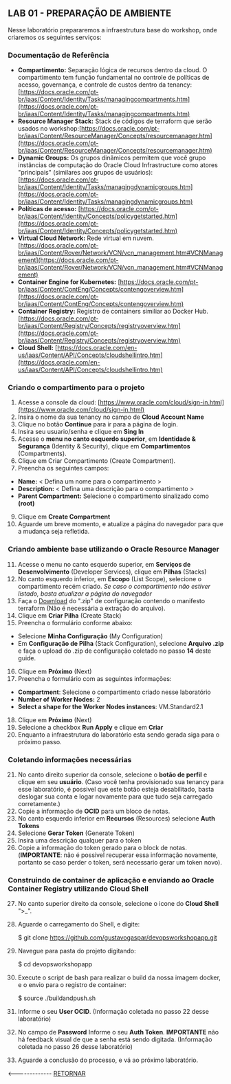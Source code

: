 ﻿
## LAB 01 - PREPARAÇÃO DE AMBIENTE
Nesse laboratório prepararemos a infraestrutura base do workshop, onde criaremos os seguintes serviços:
### Documentação de Referência

- **Compartimento:** Separação lógica de recursos dentro da cloud. O compartimento tem função fundamental no controle de políticas de acesso, governança, e controle de custos dentro da tenancy:[https://docs.oracle.com/pt-br/iaas/Content/Identity/Tasks/managingcompartments.htm](https://docs.oracle.com/pt-br/iaas/Content/Identity/Tasks/managingcompartments.htm)
- **Resource Manager Stack:** Stack de códigos de terraform que serão usados no workshop:[https://docs.oracle.com/pt-br/iaas/Content/ResourceManager/Concepts/resourcemanager.htm](https://docs.oracle.com/pt-br/iaas/Content/ResourceManager/Concepts/resourcemanager.htm)
-  **Dynamic Groups:** Os grupos dinâmicos permitem que você grupo instâncias de computação do Oracle Cloud Infrastructure como atores "principais" (similares aos grupos de usuários):[https://docs.oracle.com/pt-br/iaas/Content/Identity/Tasks/managingdynamicgroups.htm](https://docs.oracle.com/pt-br/iaas/Content/Identity/Tasks/managingdynamicgroups.htm)
-  **Políticas de acesso:**  [https://docs.oracle.com/pt-br/iaas/Content/Identity/Concepts/policygetstarted.htm](https://docs.oracle.com/pt-br/iaas/Content/Identity/Concepts/policygetstarted.htm)
-  **Virtual Cloud Network:** Rede virtual em nuvem.[https://docs.oracle.com/pt-br/iaas/Content/Rover/Network/VCN/vcn_management.htm#VCNManagement](https://docs.oracle.com/pt-br/iaas/Content/Rover/Network/VCN/vcn_management.htm#VCNManagement)
-  **Container Engine for Kubernetes:** [https://docs.oracle.com/pt-br/iaas/Content/ContEng/Concepts/contengoverview.htm](https://docs.oracle.com/pt-br/iaas/Content/ContEng/Concepts/contengoverview.htm)
- **Container Registry:** Registro de containers similiar ao Docker Hub.[https://docs.oracle.com/pt-br/iaas/Content/Registry/Concepts/registryoverview.htm](https://docs.oracle.com/pt-br/iaas/Content/Registry/Concepts/registryoverview.htm)
- **Cloud Shell:** [https://docs.oracle.com/en-us/iaas/Content/API/Concepts/cloudshellintro.htm](https://docs.oracle.com/en-us/iaas/Content/API/Concepts/cloudshellintro.htm)

### Criando o  compartimento para o projeto
1. Acesse a console da cloud: [https://www.oracle.com/cloud/sign-in.html](https://www.oracle.com/cloud/sign-in.html)
3. Insira o nome da sua tenancy no campo de **Cloud Account Name**
4. Clique no botão **Continue** para ir para a página de login.
5. Insira seu usuario/senha e clique em **Sing In**
6. Acesse o **menu no canto esquerdo superior**, em **Identidade & Segurança** (Identity & Security), clique em **Compartimentos** (Compartments).
7. Clique em Criar Compartimento (Create Compartment).
8. Preencha os seguintes campos:
-  **Name:** < Defina um nome para o compartimento >
-  **Description:** < Defina uma descrição para o compartimento >
-  **Parent Compartment:** Selecione o compartimento sinalizado como **(root)**
9. Clique em **Create Compartment**
10. Aguarde um breve momento, e atualize a página do navegador para que a mudança seja refletida.

### Criando ambiente base utilizando o Oracle Resource Manager

 11. Acesse o menu no canto esquerdo superior, em **Serviços de Desenvolvimento** (Developer Services), clique em **Pilhas** (Stacks)
 12. No canto esquerdo inferior, em **Escopo** (List Scope), selecione o compartimento recém criado. *Se caso o compartimento não estiver listado, basta atualizar a página do navegador*
 13. Faça o [Download](https://github.com/gustavogaspar/devopsworkshopapp/raw/main/terraform.zip) do ".zip" de configuração contendo o manifesto terraform (Não é necessária a extração do arquivo).
 14. Clique em **Criar Pilha** (Create Stack)
 15. Preencha o formulário conforme abaixo:
 - Selecione **Minha Configuração** (My Configuration)
- Em **Configuração de Pilha** (Stack Configuration), selecione **Arquivo .zip** e faça o upload do .zip de configuração coletado no passo **14** deste guide.
16. Clique em **Próximo** (Next)
17. Preencha o formulário com as seguintes informações:

- **Compartment**: Selecione o compartimento criado nesse laboratório
- **Number of Worker Nodes:** 2
- **Select a shape for the Worker Nodes instances**: VM.Standard2.1
18. Clique em **Próximo** (Next)
19. Selecione a checkbox **Run Apply** e clique em **Criar**
20. Enquanto a infraestrutura do laboratório esta sendo gerada siga para o próximo passo.

### Coletando informações necessárias

21. No canto direito superior da console,  selecione o **botão de perfil** e clique em seu **usuário**. (Caso você tenha provisionado sua tenancy para esse laboratório, é possivel que este botão esteja desabilitado, basta deslogar sua conta e logar novamente para que tudo seja carregado corretamente.)
22. Copie a informação de **OCID** para um bloco de notas.
23. No canto esquerdo inferior em **Recursos** (Resources) selecione **Auth Tokens**
24. Selecione **Gerar Token** (Generate Token)
25. Insira uma descrição qualquer para o token
26. Copie a informação do token gerado para o block de notas. (**IMPORTANTE**: não é possivel recuperar essa informação novamente, portanto se caso perder o token, será necessario gerar um token novo).

### Construindo de container de aplicação e enviando ao Oracle Container Registry utilizando Cloud Shell
27. No canto superior direito da console, selecione o icone do **Cloud Shell** ">_".
28. Aguarde o carregamento do Shell, e digite:

    $ git clone https://github.com/gustavogaspar/devopsworkshopapp.git

29. Navegue para pasta do projeto digitando:

    $ cd devopsworkshopapp

30. Execute o script de bash para realizar o build da nossa imagem docker, e o envio para o registro de container:

    $ source ./buildandpush.sh

31. Informe o seu **User OCID**. (Informação coletada no passo 22 desse laboratório)
32. No campo de **Password** Informe o seu **Auth Token**. **IMPORTANTE** não há feedback visual de que a senha está sendo digitada. (Informação coletada no passo 26 desse laboratório)
33. Aguarde a conclusão do processo, e vá ao próximo laboratório.


<------------- [RETORNAR](../Readme.md)